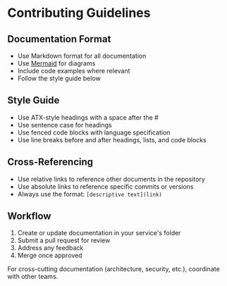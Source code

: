 # Contributing Guidelines

## Documentation Format

- Use Markdown format for all documentation
- Use [Mermaid](https://mermaid-js.github.io/mermaid/#/) for diagrams
- Include code examples where relevant
- Follow the style guide below

## Style Guide

- Use ATX-style headings with a space after the #
- Use sentence case for headings
- Use fenced code blocks with language specification
- Use line breaks before and after headings, lists, and code blocks

## Cross-Referencing

- Use relative links to reference other documents in the repository
- Use absolute links to reference specific commits or versions
- Always use the format: `[descriptive text](link)`

## Workflow

1. Create or update documentation in your service's folder
2. Submit a pull request for review
3. Address any feedback
4. Merge once approved

For cross-cutting documentation (architecture, security, etc.), coordinate with other teams.
